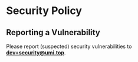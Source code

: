 # Security Policy

## Reporting a Vulnerability

Please report (suspected) security vulnerabilities to
**[dev+security@umi.top](mailto:dev+security@umi.top)**.